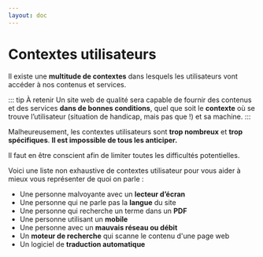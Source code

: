 ```yaml
---
layout: doc
---
```


# Contextes utilisateurs

Il existe une **multitude de contextes** dans lesquels les utilisateurs vont accéder à nos contenus et services.

::: tip À retenir
Un site web de qualité sera capable de fournir des contenus et des services **dans de bonnes conditions**,
quel que soit le **contexte** où se trouve l’utilisateur (situation de handicap, mais pas que !) et sa machine.
:::

Malheureusement, les contextes utilisateurs sont **trop nombreux** et **trop spécifiques**.
**Il est impossible de tous les anticiper.**

Il faut en être conscient afin de limiter toutes les difficultés potentielles.

Voici une liste non exhaustive de contextes utilisateur pour vous aider à mieux vous représenter de quoi on parle :

- Une personne malvoyante avec un **lecteur d’écran**
- Une personne qui ne parle pas la **langue** du site
- Une personne qui recherche un terme dans un **PDF**
- Une personne utilisant un **mobile**
- Une personne avec un **mauvais réseau ou débit**
- Un **moteur de recherche** qui scanne le contenu d'une page web
- Un logiciel de **traduction automatique**

